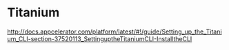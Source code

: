 # Titanium

http://docs.appcelerator.com/platform/latest/#!/guide/Setting_up_the_Titanium_CLI-section-37520113_SettinguptheTitaniumCLI-InstalltheCLI

